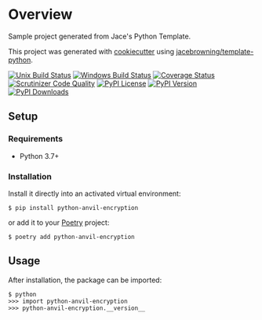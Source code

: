 # Overview

Sample project generated from Jace's Python Template.

This project was generated with [cookiecutter](https://github.com/audreyr/cookiecutter) using [jacebrowning/template-python](https://github.com/jacebrowning/template-python).

[![Unix Build Status](https://img.shields.io/github/actions/workflow/status/anvilco/python-anvil-encryption/main.yml?branch=main&label=linux)](https://github.com/anvilco/python-anvil-encryption/actions)
[![Windows Build Status](https://img.shields.io/appveyor/ci/anvilco/python-anvil-encryption.svg?label=windows)](https://ci.appveyor.com/project/anvilco/python-anvil-encryption)
[![Coverage Status](https://img.shields.io/codecov/c/gh/anvilco/python-anvil-encryption)](https://codecov.io/gh/anvilco/python-anvil-encryption)
[![Scrutinizer Code Quality](https://img.shields.io/scrutinizer/g/anvilco/python-anvil-encryption.svg)](https://scrutinizer-ci.com/g/anvilco/python-anvil-encryption)
[![PyPI License](https://img.shields.io/pypi/l/python-anvil-encryption.svg)](https://pypi.org/project/python-anvil-encryption)
[![PyPI Version](https://img.shields.io/pypi/v/python-anvil-encryption.svg)](https://pypi.org/project/python-anvil-encryption)
[![PyPI Downloads](https://img.shields.io/pypi/dm/python-anvil-encryption.svg?color=orange)](https://pypistats.org/packages/python-anvil-encryption)

## Setup

### Requirements

* Python 3.7+

### Installation

Install it directly into an activated virtual environment:

```text
$ pip install python-anvil-encryption
```

or add it to your [Poetry](https://poetry.eustace.io/) project:

```text
$ poetry add python-anvil-encryption
```

## Usage

After installation, the package can be imported:

```text
$ python
>>> import python-anvil-encryption
>>> python-anvil-encryption.__version__
```
